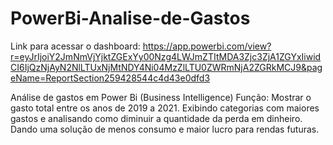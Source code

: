 # PowerBi-Analise-de-Gastos
Link para acessar o  dashboard: https://app.powerbi.com/view?r=eyJrIjoiY2JmNmVjYjktZGExYy00Nzg4LWJmZTItMDA3Zjc3ZjA1ZGYxIiwidCI6IjQzNjAyN2NlLTUxNjMtNDY4Ni04MzZlLTU0ZWRmNjA2ZGRkMCJ9&pageName=ReportSection259428544c4d43e0dfd3

Análise de gastos em Power Bi (Business Intelligence) Função: Mostrar o gasto total entre os anos de 2019 a 2021. 
Exibindo categorias com maiores gastos e analisando como diminuir a quantidade da perda em dinheiro. 
Dando uma solução de menos consumo e maior lucro para rendas futuras.
